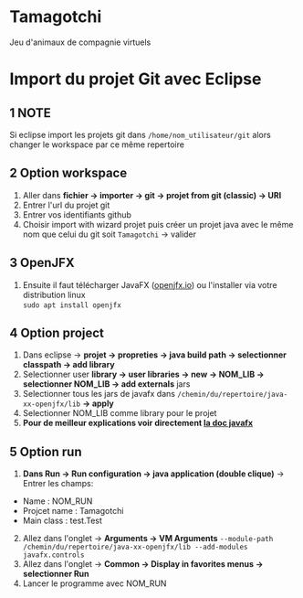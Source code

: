 # Tamagotchi
Jeu d'animaux de compagnie virtuels

# Import du projet Git avec Eclipse

## 1 NOTE
Si eclipse import les projets git dans `/home/nom_utilisateur/git`
alors changer le workspace par ce même repertoire

## 2 Option workspace
1. Aller dans **fichier -> importer -> git -> projet from git (classic) -> URI**
2. Entrer l'url du projet git
3. Entrer vos identifiants github
4. Choisir import with wizard projet puis créer un projet java avec le même nom que celui du git soit `Tamagotchi` -> valider

## 3 OpenJFX
1. Ensuite il faut télécharger JavaFX ([openjfx.io](https://openjfx.io/#fh5co-intro)) ou l'installer via votre distribution linux <br />
`sudo apt install openjfx` <br />

## 4 Option project
1. Dans eclipse -> **projet -> propreties -> java build path -> selectionner classpath -> add library**
2. Selectionner user **library -> user libraries -> new -> NOM_LIB -> selectionner NOM_LIB -> add externals** jars
3. Selectionner tous les jars de javafx dans `/chemin/du/repertoire/java-xx-openjfx/lib` **-> apply**
4. Selectionner NOM_LIB comme library pour le projet
5. **Pour de meilleur explications voir directement [la doc javafx](https://openjfx.io/openjfx-docs/#IDE-Eclipse)**

## 5 Option run
1. **Dans Run -> Run configuration -> java application (double clique)** -> Entrer les champs:
  - Name : NOM_RUN
  - Projcet name : Tamagotchi
  - Main class : test.Test

2. Allez dans l'onglet -> **Arguments -> VM Arguments**
  `--module-path /chemin/du/repertoire/java-xx-openjfx/lib --add-modules javafx.controls`
3. Allez dans l'onglet -> **Common -> Display in favorites menus -> selectionner Run**
5. Lancer le programme avec NOM_RUN
